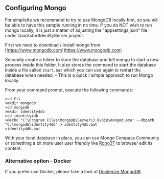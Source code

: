 
## Configuring Mongo 
For simplicity we recommend to try to use MongoDB locally first, 
so you will be able to have this sample running in no time. 
If you do NOT wish to run mongo locally, it is just a matter of adjusting
the "appsettings.json" file under QuickstartIdentityServer project.
 
First we need to download / install mongo from [https://www.mongodb.com](https://www.mongodb.com) 

Secondly create a folder to store the database and tell mongo to start a new
process inside this folder. It also stores the command to start the database
inside a file called `start.bat` which you can use again to restart the
database when needed. - This is a quick / simple approach to run Mongo locally.

From your command prompt, execute the following commands:
```
>cd C:\
>mkdir mongodb
>cd mongodb
>mkdir identity4db
>cd identity4db
>@echo "C:\Program Files\MongoDB\Server\3.6\bin\mongod.exe" --dbpath "C:\mongodb\identity4db" > identity4db.bat
>identity4db.bat
```

With your local database in place, you can use Mongo Compass Community or something a bit more user user friendly like [Robo3T](http://robomongo.org/)
to browse/ edit its content. 
 
 ### Alternative option -  Docker
 
If you prefer use Docker, please take a look at [Dockerize MongoDB](https://docs.docker.com/engine/examples/mongodb/)